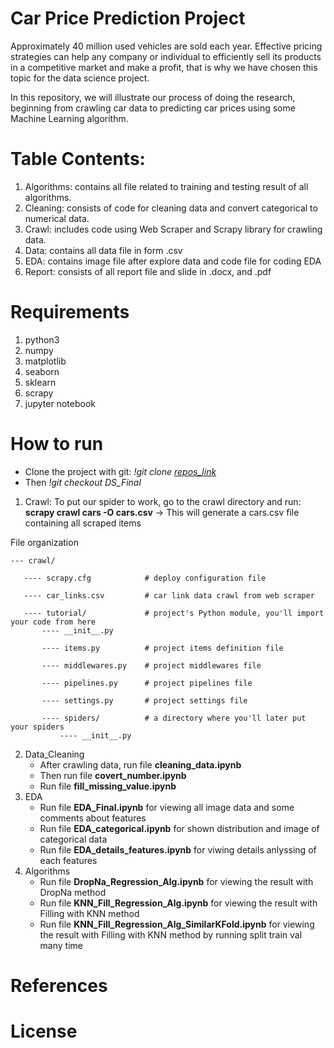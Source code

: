 # Car Price Prediction Project
Approximately 40 million used vehicles are sold each year. Effective pricing strategies can help any company or individual to efficiently sell its products in a competitive market and make a profit, that is why we have chosen this topic for the data science project.
 
In this repository, we will illustrate our process of doing the research, beginning from crawling car data to predicting car prices using some Machine Learning algorithm.

# Table Contents:
1. Algorithms: contains all file related to training and testing result of all algorithms.
2. Cleaning: consists of code for cleaning data and convert categorical to numerical data.
3. Crawl: includes code using Web Scraper and Scrapy library for crawling data. 
4. Data: contains all data file in form .csv 
5. EDA: contains image file after explore data and code file for coding EDA
6. Report: consists of all report file and slide in .docx, and .pdf

# Requirements
1. python3
2. numpy
3. matplotlib
4. seaborn
5. sklearn
5. scrapy
6. jupyter notebook

# How to run
* Clone the project with git: _!git clone [repos_link]_
* Then _!git checkout DS_Final_
1. Crawl: To put our spider to work, go to the crawl directory and run:
__scrapy crawl cars -O cars.csv__ -> This will generate a cars.csv file containing all scraped items

File organization

    --- crawl/
 
       ---- scrapy.cfg            # deploy configuration file
    
       ---- car_links.csv         # car link data crawl from web scraper
 
       ---- tutorial/             # project's Python module, you'll import your code from here
           ---- __init__.py

           ---- items.py          # project items definition file

           ---- middlewares.py    # project middlewares file

           ---- pipelines.py      # project pipelines file

           ---- settings.py       # project settings file

           ---- spiders/          # a directory where you'll later put your spiders
               ---- __init__.py
            
2. Data_Cleaning
    * After crawling data, run file __cleaning_data.ipynb__
    * Then run file __covert_number.ipynb__
    * Run file __fill_missing_value.ipynb__
3. EDA
    * Run file __EDA_Final.ipynb__ for viewing all image data and some comments about features
    * Run file __EDA_categorical.ipynb__ for shown distribution and image of categorical data
    * Run file __EDA_details_features.ipynb__ for viwing details anlyssing of each features
4. Algorithms
    * Run file __DropNa_Regression_Alg.ipynb__ for viewing the result with DropNa method
    * Run file __KNN_Fill_Regression_Alg.ipynb__ for viewing the result with Filling with KNN method
    * Run file __KNN_Fill_Regression_Alg_SimilarKFold.ipynb__ for viewing the result with Filling with KNN method by running split train val many time

[repos_link]:  https://github.com/nguyenhoangvudtm23/Cars-price-prediction-Data-Science.git

# References

# License

